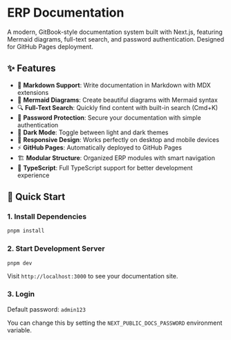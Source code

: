 # ERP Documentation

A modern, GitBook-style documentation system built with Next.js, featuring Mermaid diagrams, full-text search, and password authentication. Designed for GitHub Pages deployment.

## ✨ Features

- 📝 **Markdown Support**: Write documentation in Markdown with MDX extensions
- 🎨 **Mermaid Diagrams**: Create beautiful diagrams with Mermaid syntax
- 🔍 **Full-Text Search**: Quickly find content with built-in search (Cmd+K)
- 🔐 **Password Protection**: Secure your documentation with simple authentication
- 🌙 **Dark Mode**: Toggle between light and dark themes
- 📱 **Responsive Design**: Works perfectly on desktop and mobile devices
- ⚡ **GitHub Pages**: Automatically deployed to GitHub Pages
- 🏗️ **Modular Structure**: Organized ERP modules with smart navigation
- 🎯 **TypeScript**: Full TypeScript support for better development experience

## 🚀 Quick Start

### 1. Install Dependencies

```bash
pnpm install
```

### 2. Start Development Server

```bash
pnpm dev
```

Visit `http://localhost:3000` to see your documentation site.

### 3. Login

Default password: `admin123`

You can change this by setting the `NEXT_PUBLIC_DOCS_PASSWORD` environment variable.
